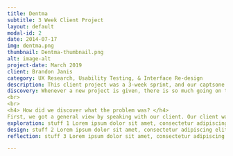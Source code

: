 ```yaml
---
title: Dentma
subtitle: 3 Week Client Project
layout: default
modal-id: 2
date: 2014-07-17
img: dentma.png
thumbnail: Dentma-thumbnail.png
alt: image-alt
project-date: March 2019
client: Brandon Janis
category: UX Research, Usability Testing, & Interface Re-design
description: This client project was a 3-week sprint, and our captsone project at GA. We met remote with our client hoping to improve his product before it went out to market. 
discovery: Whenever a new project is given, there is so much going on that it’s hard to unravel or digest all of the messiness until the project is over. Hopefully because I’ve gone through the process, I can share what I have learned in an easily digestable way for you. 
<br> 
<br> 
<h4> How did we discover what the problem was? </h4> 
First, we got a general view by speaking with our client. Our client was in UT, so we had to speak with him via Zoom.  He told us that  Treatment Coordinators don’t have enough time to keep up with clients, and they often loose them. With his new patient management system plug-in, Treatment Coordinators would be able to use a bot to automatically follow up with new leads and potential clients for follow up appointments.
exploration: stuff 1 Lorem ipsum dolor sit amet, consectetur adipiscing elit, sed do eiusmod tempor incididunt ut labore et dolore magna aliqua. Ut enim ad minim veniam, quis nostrud exercitation ullamco laboris nisi ut aliquip ex ea commodo consequat.
design: stuff 2 Lorem ipsum dolor sit amet, consectetur adipiscing elit, sed do eiusmod tempor incididunt ut labore et dolore magna aliqua. Ut enim ad minim veniam, quis nostrud exercitation ullamco laboris nisi ut aliquip ex ea commodo consequat.
reflection: stuff 3 Lorem ipsum dolor sit amet, consectetur adipiscing elit, sed do eiusmod tempor incididunt ut labore et dolore magna aliqua. Ut enim ad minim veniam, quis nostrud exercitation ullamco laboris nisi ut aliquip ex ea commodo consequat.

---
```

